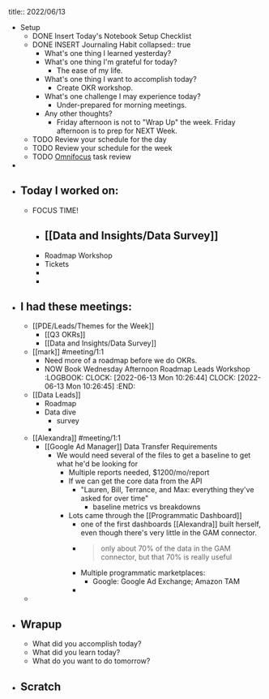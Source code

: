 title:: 2022/06/13

- Setup
	- DONE Insert Today's Notebook Setup Checklist
	- DONE INSERT Journaling Habit
	  collapsed:: true
		- What's one thing I learned yesterday?
		- What's one thing I'm grateful for today?
			- The ease of my life.
		- What's one thing I want to accomplish today?
			- Create OKR workshop.
		- What's one challenge I may experience today?
			- Under-prepared for morning meetings.
		- Any other thoughts?
			- Friday afternoon is not to "Wrap Up" the week. Friday afternoon is to prep for NEXT Week.
	- TODO Review your schedule for the day
	- TODO Review your schedule for the week
	- TODO [Omnifocus](omnifocus://) task review
-
- ## Today I worked on:
	- FOCUS TIME!
		- [[Data and Insights/Data Survey]]
			-
		- Roadmap Workshop
		- Tickets
		-
		-
- ## I had these meetings:
	- [[PDE/Leads/Themes for the Week]]
		- [[Q3 OKRs]]
		- [[Data and Insights/Data Survey]]
	- [[mark]] #meeting/1:1
		- Need more of a roadmap before we do OKRs.
		- NOW Book Wednesday Afternoon Roadmap Leads Workshop
		  :LOGBOOK:
		  CLOCK: [2022-06-13 Mon 10:26:44]
		  CLOCK: [2022-06-13 Mon 10:26:45]
		  :END:
	- [[Data Leads]]
		- Roadmap
		- Data dive
			- survey
			-
	- [[Alexandra]] #meeting/1:1
		- [[Google Ad Manager]] Data Transfer Requirements
			- We would need several of the files to get a baseline to get what he'd be looking for
				- Multiple reports needed, $1200/mo/report
				- If we can get the core data from the API
					- "Lauren, Bill, Terrance, and Max: everything they've asked for over time"
						- baseline metrics vs breakdowns
				- Lots came through the [[Programmatic Dashboard]]
					- one of the first dashboards [[Alexandra]] built herself, even though there's very little in the GAM connector.
					- > only about 70% of the data in the GAM connector, but that 70% is really useful
					- Multiple programmatic marketplaces:
						- Google: Google Ad Exchange; Amazon TAM
					-
	-
- ## Wrapup
	- What did you accomplish today?
	- What did you learn today?
	- What do you want to do tomorrow?
- ## Scratch